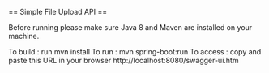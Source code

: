 == Simple File Upload API ==

Before running please make sure Java 8 and Maven are installed on your machine.

To build : run mvn install
To run   : mvn spring-boot:run
To access : copy and paste this URL in your browser http://localhost:8080/swagger-ui.htm